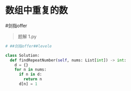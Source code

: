 
# 数组中重复的数

 #剑指offer

> 题解 1.py

```.py
# ##剑指offer##levele

class Solution:
  def findRepeatNumber(self, nums: List[int]) -> int:
    d = {}
    for n in nums:
      if n in d:
        return n
      d[n] = 1

```


